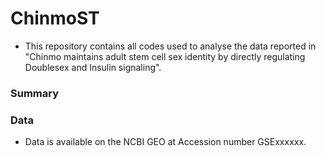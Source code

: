 # ChinmoST
- This repository contains all codes used to analyse the data reported in "Chinmo maintains adult stem cell sex identity by directly regulating Doublesex and Insulin signaling".

### Summary



### Data 
- Data is available on the NCBI GEO at Accession number GSExxxxxx.

